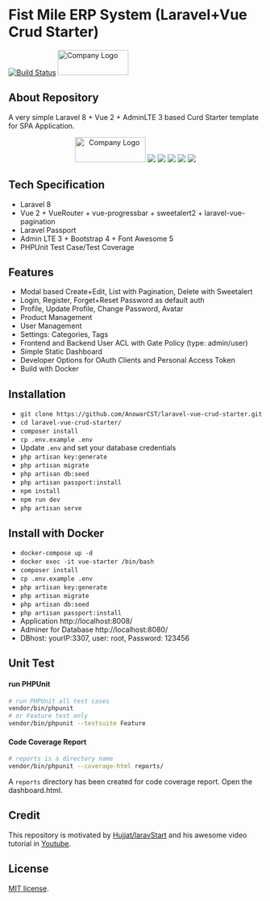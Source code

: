 # Fist Mile ERP System (Laravel+Vue Crud Starter)

[![Build Status](https://dev.azure.com/anowarhossain/laravel-vue-crud-starter/_apis/build/status/AnowarCST.laravel-vue-crud-starter?branchName=master)](https://dev.azure.com/anowarhossain/laravel-vue-crud-starter/_build/latest?definitionId=6&branchName=master)
<img src="https://imgur.com/hfvEmbm.png" alt="Company Logo" width="140px" height="50px">

## About Repository

A very simple Laravel 8 + Vue 2 + AdminLTE 3 based Curd Starter template for SPA Application.

<p align="center">
<img src="https://imgur.com/hfvEmbm.png" alt="Company Logo" width="140px" height="50px">
<img src="https://imgur.com/iziSh2w.jpg">
<img src="https://imgur.com/aimNt19.jpg">
<img src="https://imgur.com/2D5onIP.jpg">
<img src="https://imgur.com/VZRQkrn.jpg">
<img src="https://imgur.com/Kd70r5P.jpg">
</p>

## Tech Specification

-   Laravel 8
-   Vue 2 + VueRouter + vue-progressbar + sweetalert2 + laravel-vue-pagination
-   Laravel Passport
-   Admin LTE 3 + Bootstrap 4 + Font Awesome 5
-   PHPUnit Test Case/Test Coverage

## Features

-   Modal based Create+Edit, List with Pagination, Delete with Sweetalert
-   Login, Register, Forget+Reset Password as default auth
-   Profile, Update Profile, Change Password, Avatar
-   Product Management
-   User Management
-   Settings: Categories, Tags
-   Frontend and Backend User ACL with Gate Policy (type: admin/user)
-   Simple Static Dashboard
-   Developer Options for OAuth Clients and Personal Access Token
-   Build with Docker

## Installation

-   `git clone https://github.com/AnowarCST/laravel-vue-crud-starter.git`
-   `cd laravel-vue-crud-starter/`
-   `composer install`
-   `cp .env.example .env`
-   Update `.env` and set your database credentials
-   `php artisan key:generate`
-   `php artisan migrate`
-   `php artisan db:seed`
-   `php artisan passport:install`
-   `npm install`
-   `npm run dev`
-   `php artisan serve`

## Install with Docker

-   `docker-compose up -d`
-   `docker exec -it vue-starter /bin/bash`
-   `composer install`
-   `cp .env.example .env`
-   `php artisan key:generate`
-   `php artisan migrate`
-   `php artisan db:seed`
-   `php artisan passport:install`
-   Application http://localhost:8008/
-   Adminer for Database http://localhost:8080/
-   DBhost: yourIP:3307, user: root, Password: 123456

## Unit Test

#### run PHPUnit

```bash
# run PHPUnit all test cases
vendor/bin/phpunit
# or Feature test only
vendor/bin/phpunit --testsuite Feature
```

#### Code Coverage Report

```bash
# reports is a directory name
vendor/bin/phpunit --coverage-html reports/
```

A `reports` directory has been created for code coverage report. Open the dashboard.html.

## Credit

This repository is motivated by [Hujjat/laravStart](https://github.com/Hujjat/laravStart) and his awesome video tutorial in [Youtube](https://www.youtube.com/playlist?list=PLB4AdipoHpxaHDLIaMdtro1eXnQtl_UvE).

## License

[MIT license](https://opensource.org/licenses/MIT).
